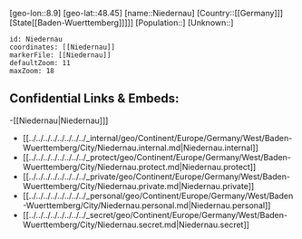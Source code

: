 ﻿---
location: [48.45,8.9]
mapzoom: [7,12] 
mapmarker: city 
type: City
tags:
- geo/City


SpocWebEntityId: 32909
isDeleted: false
confidential: public

---
[geo-lon::8.9]
[geo-lat::48.45]
[name::Niedernau]
[Country::[[Germany]]]
[State[[Baden-Wuerttemberg]]]]]
[Population::]
[Unknown::]


```leaflet
id: Niedernau
coordinates: [[Niedernau]]
markerFile: [[Niedernau]]
defaultZoom: 11 
maxZoom: 18
```


## Confidential Links & Embeds: 
-[[Niedernau|Niedernau]]] 
- [[../../../../../../../../_internal/geo/Continent/Europe/Germany/West/Baden-Wuerttemberg/City/Niedernau.internal.md|Niedernau.internal]] 
- [[../../../../../../../../_protect/geo/Continent/Europe/Germany/West/Baden-Wuerttemberg/City/Niedernau.protect.md|Niedernau.protect]] 
- [[../../../../../../../../_private/geo/Continent/Europe/Germany/West/Baden-Wuerttemberg/City/Niedernau.private.md|Niedernau.private]] 
- [[../../../../../../../../_personal/geo/Continent/Europe/Germany/West/Baden-Wuerttemberg/City/Niedernau.personal.md|Niedernau.personal]] 
- [[../../../../../../../../_secret/geo/Continent/Europe/Germany/West/Baden-Wuerttemberg/City/Niedernau.secret.md|Niedernau.secret]] 
